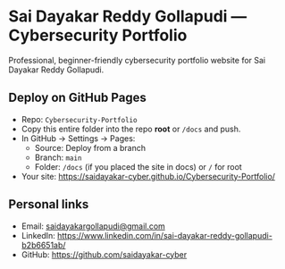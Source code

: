 # Sai Dayakar Reddy Gollapudi — Cybersecurity Portfolio

Professional, beginner-friendly cybersecurity portfolio website for Sai Dayakar Reddy Gollapudi.

## Deploy on GitHub Pages
- Repo: `Cybersecurity-Portfolio`
- Copy this entire folder into the repo **root** or `/docs` and push.
- In GitHub → Settings → Pages:
  - Source: Deploy from a branch
  - Branch: `main`
  - Folder: `/docs` (if you placed the site in docs) or `/` for root
- Your site: https://saidayakar-cyber.github.io/Cybersecurity-Portfolio/

## Personal links
- Email: saidayakargollapudi@gmail.com
- LinkedIn: https://www.linkedin.com/in/sai-dayakar-reddy-gollapudi-b2b6651ab/
- GitHub: https://github.com/saidayakar-cyber
